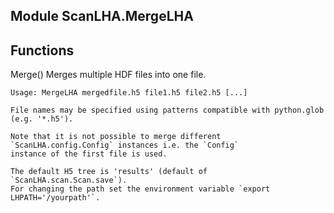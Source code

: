 Module ScanLHA.MergeLHA
-----------------------

Functions
---------
Merge()
    Merges multiple HDF files into one file.

    Usage: MergeLHA mergedfile.h5 file1.h5 file2.h5 [...]

    File names may be specified using patterns compatible with python.glob (e.g. '*.h5').

    Note that it is not possible to merge different `ScanLHA.config.Config` instances i.e. the `Config`
    instance of the first file is used.

    The default H5 tree is 'results' (default of `ScanLHA.scan.Scan.save`).
    For changing the path set the environment variable `export LHPATH='/yourpath'`.
